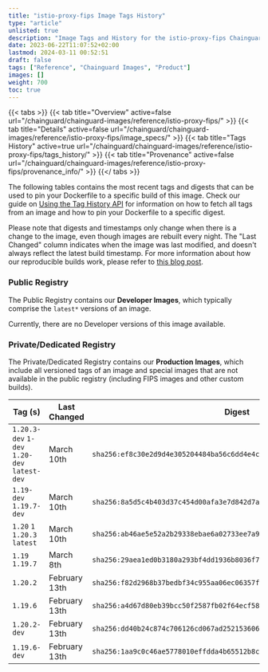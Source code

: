 ```yaml
---
title: "istio-proxy-fips Image Tags History"
type: "article"
unlisted: true
description: "Image Tags and History for the istio-proxy-fips Chainguard Image"
date: 2023-06-22T11:07:52+02:00
lastmod: 2024-03-11 00:52:51
draft: false
tags: ["Reference", "Chainguard Images", "Product"]
images: []
weight: 700
toc: true
---
```


{{< tabs >}}
{{< tab title="Overview" active=false url="/chainguard/chainguard-images/reference/istio-proxy-fips/" >}}
{{< tab title="Details" active=false url="/chainguard/chainguard-images/reference/istio-proxy-fips/image_specs/" >}}
{{< tab title="Tags History" active=true url="/chainguard/chainguard-images/reference/istio-proxy-fips/tags_history/" >}}
{{< tab title="Provenance" active=false url="/chainguard/chainguard-images/reference/istio-proxy-fips/provenance_info/" >}}
{{</ tabs >}}

The following tables contains the most recent tags and digests that can be used to pin your Dockerfile to a specific build of this image. Check our guide on [Using the Tag History API](/chainguard/chainguard-images/using-the-tag-history-api/) for information on how to fetch all tags from an image and how to pin your Dockerfile to a specific digest.

Please note that digests and timestamps only change when there is a change to the image, even though images are rebuilt every night. The "Last Changed" column indicates when the image was last modified, and doesn't always reflect the latest build timestamp. For more information about how our reproducible builds work, please refer to [this blog post](https://www.chainguard.dev/unchained/reproducing-chainguards-reproducible-image-builds).

### Public Registry
The Public Registry contains our **Developer Images**, which typically comprise the `latest*` versions of an image.

Currently, there are no Developer versions of this image available.

### Private/Dedicated Registry
The Private/Dedicated Registry contains our **Production Images**, which include all versioned tags of an image and special images that are not available in the public registry (including FIPS images and other custom builds).

| Tag (s)                                       | Last Changed  | Digest                                                                    |
|-----------------------------------------------|---------------|---------------------------------------------------------------------------|
|  `1.20.3-dev` `1-dev` `1.20-dev` `latest-dev` | March 10th    | `sha256:ef8c30e2d9d4e305204484ba56c6dd4e4c94199da8fe2c9d3a9386e40a470ef7` |
|  `1.19-dev` `1.19.7-dev`                      | March 10th    | `sha256:8a5d5c4b403d37c454d00afa3e7d842d7acf4925d8dabf36057f9f6b20759931` |
|  `1.20` `1` `1.20.3` `latest`                 | March 10th    | `sha256:ab46ae5e52a2b29338ebae6a02733ee7a9af1fbc14d6ef794b1c3057da591c2a` |
|  `1.19` `1.19.7`                              | March 8th     | `sha256:29aea1ed0b3180a293bf4dd1936b8036f7890b6f174ad6d074477e1635325d21` |
|  `1.20.2`                                     | February 13th | `sha256:f82d2968b37bedbf34c955aa06ec06357f5d15a340ad63a4a9bacdadb0d12827` |
|  `1.19.6`                                     | February 13th | `sha256:a4d67d80eb39bcc50f2587fb02f64ecf58de52e8f120981c588b972eb8e35d18` |
|  `1.20.2-dev`                                 | February 13th | `sha256:dd40b24c874c706126cd067ad25215360643c4c39963cd579a6dd5953dcb9bdd` |
|  `1.19.6-dev`                                 | February 13th | `sha256:1aa9c0c46ae5778010effdda4b65512b8c5b0b9df0b3484a55b4307dcecda8d8` |

